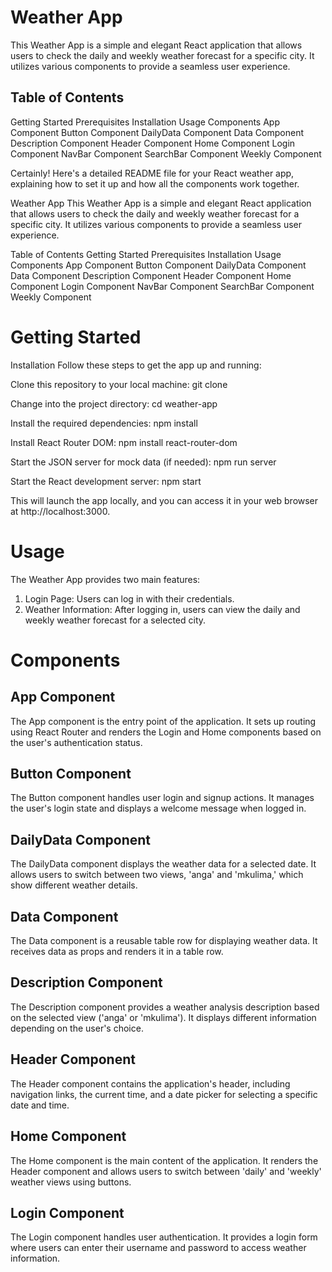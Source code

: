 # Weather App

This Weather App is a simple and elegant React application that allows users to check the daily and weekly weather forecast for a specific city. It utilizes various components to provide a seamless user experience.

## Table of Contents
Getting Started
Prerequisites
Installation
Usage
Components
App Component
Button Component
DailyData Component
Data Component
Description Component
Header Component
Home Component
Login Component
NavBar Component
SearchBar Component
Weekly Component



Certainly! Here's a detailed README file for your React weather app, explaining how to set it up and how all the components work together.

Weather App
This Weather App is a simple and elegant React application that allows users to check the daily and weekly weather forecast for a specific city. It utilizes various components to provide a seamless user experience.

Table of Contents
Getting Started
Prerequisites
Installation
Usage
Components
App Component
Button Component
DailyData Component
Data Component
Description Component
Header Component
Home Component
Login Component
NavBar Component
SearchBar Component
Weekly Component

# Getting Started

Installation
Follow these steps to get the app up and running:

Clone this repository to your local machine:
git clone <repository-url>

Change into the project directory:
cd weather-app

Install the required dependencies:
npm install

Install React Router DOM:
npm install react-router-dom

Start the JSON server for mock data (if needed):
npm run server

Start the React development server:
npm start

This will launch the app locally, and you can access it in your web browser at http://localhost:3000.


# Usage
The Weather App provides two main features:

1. Login Page: Users can log in with their credentials.
2. Weather Information: After logging in, users can view the daily and weekly weather forecast for a selected city.


# Components

## App Component
The App component is the entry point of the application. It sets up routing using React Router and renders the Login and Home components based on the user's authentication status.

## Button Component
The Button component handles user login and signup actions. It manages the user's login state and displays a welcome message when logged in.

## DailyData Component
The DailyData component displays the weather data for a selected date. It allows users to switch between two views, 'anga' and 'mkulima,' which show different weather details.

## Data Component
The Data component is a reusable table row for displaying weather data. It receives data as props and renders it in a table row.

## Description Component
The Description component provides a weather analysis description based on the selected view ('anga' or 'mkulima'). It displays different information depending on the user's choice.

## Header Component
The Header component contains the application's header, including navigation links, the current time, and a date picker for selecting a specific date and time.

## Home Component
The Home component is the main content of the application. It renders the Header component and allows users to switch between 'daily' and 'weekly' weather views using buttons.

## Login Component
The Login component handles user authentication. It provides a login form where users can enter their username and password to access weather information.































